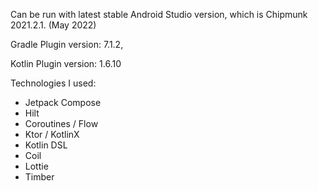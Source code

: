 Can be run with latest stable Android Studio version, which is Chipmunk 2021.2.1. (May 2022)

Gradle Plugin version: 7.1.2,

Kotlin Plugin version: 1.6.10

Technologies I used:

- Jetpack Compose
- Hilt
- Coroutines / Flow
- Ktor / KotlinX
- Kotlin DSL
- Coil
- Lottie
- Timber
